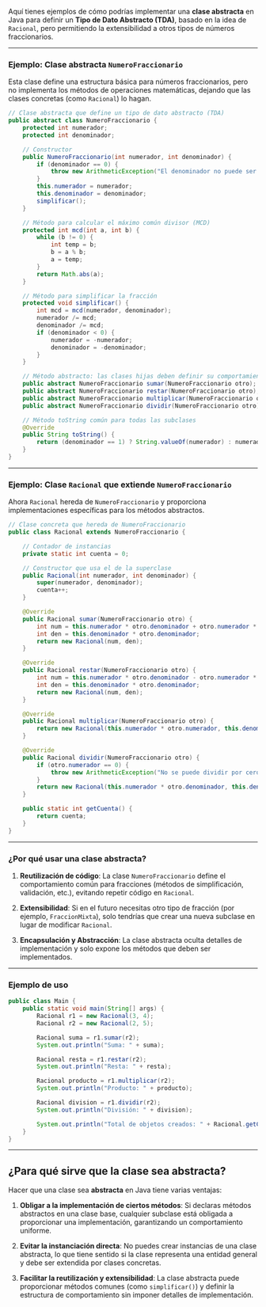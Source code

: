 Aquí tienes ejemplos de cómo podrías implementar una **clase abstracta** en Java para definir un **Tipo de Dato Abstracto (TDA)**, basado en la idea de `Racional`, pero permitiendo la extensibilidad a otros tipos de números fraccionarios.

---

### **Ejemplo: Clase abstracta `NumeroFraccionario`**

Esta clase define una estructura básica para números fraccionarios, pero no implementa los métodos de operaciones matemáticas, dejando que las clases concretas (como `Racional`) lo hagan.

```java
// Clase abstracta que define un tipo de dato abstracto (TDA)
public abstract class NumeroFraccionario {
    protected int numerador;
    protected int denominador;

    // Constructor
    public NumeroFraccionario(int numerador, int denominador) {
        if (denominador == 0) {
            throw new ArithmeticException("El denominador no puede ser cero");
        }
        this.numerador = numerador;
        this.denominador = denominador;
        simplificar();
    }

    // Método para calcular el máximo común divisor (MCD)
    protected int mcd(int a, int b) {
        while (b != 0) {
            int temp = b;
            b = a % b;
            a = temp;
        }
        return Math.abs(a);
    }

    // Método para simplificar la fracción
    protected void simplificar() {
        int mcd = mcd(numerador, denominador);
        numerador /= mcd;
        denominador /= mcd;
        if (denominador < 0) { 
            numerador = -numerador;
            denominador = -denominador;
        }
    }

    // Método abstracto: las clases hijas deben definir su comportamiento
    public abstract NumeroFraccionario sumar(NumeroFraccionario otro);
    public abstract NumeroFraccionario restar(NumeroFraccionario otro);
    public abstract NumeroFraccionario multiplicar(NumeroFraccionario otro);
    public abstract NumeroFraccionario dividir(NumeroFraccionario otro);

    // Método toString común para todas las subclases
    @Override
    public String toString() {
        return (denominador == 1) ? String.valueOf(numerador) : numerador + "/" + denominador;
    }
}
```

---

### **Ejemplo: Clase `Racional` que extiende `NumeroFraccionario`**

Ahora `Racional` hereda de `NumeroFraccionario` y proporciona implementaciones específicas para los métodos abstractos.

```java
// Clase concreta que hereda de NumeroFraccionario
public class Racional extends NumeroFraccionario {

    // Contador de instancias
    private static int cuenta = 0;

    // Constructor que usa el de la superclase
    public Racional(int numerador, int denominador) {
        super(numerador, denominador);
        cuenta++;
    }

    @Override
    public Racional sumar(NumeroFraccionario otro) {
        int num = this.numerador * otro.denominador + otro.numerador * this.denominador;
        int den = this.denominador * otro.denominador;
        return new Racional(num, den);
    }

    @Override
    public Racional restar(NumeroFraccionario otro) {
        int num = this.numerador * otro.denominador - otro.numerador * this.denominador;
        int den = this.denominador * otro.denominador;
        return new Racional(num, den);
    }

    @Override
    public Racional multiplicar(NumeroFraccionario otro) {
        return new Racional(this.numerador * otro.numerador, this.denominador * otro.denominador);
    }

    @Override
    public Racional dividir(NumeroFraccionario otro) {
        if (otro.numerador == 0) {
            throw new ArithmeticException("No se puede dividir por cero");
        }
        return new Racional(this.numerador * otro.denominador, this.denominador * otro.numerador);
    }

    public static int getCuenta() {
        return cuenta;
    }
}
```

---

### **¿Por qué usar una clase abstracta?**

1. **Reutilización de código**: La clase `NumeroFraccionario` define el comportamiento común para fracciones (métodos de simplificación, validación, etc.), evitando repetir código en `Racional`.
    
2. **Extensibilidad**: Si en el futuro necesitas otro tipo de fracción (por ejemplo, `FraccionMixta`), solo tendrías que crear una nueva subclase en lugar de modificar `Racional`.
    
3. **Encapsulación y Abstracción**: La clase abstracta oculta detalles de implementación y solo expone los métodos que deben ser implementados.
    

---

### **Ejemplo de uso**

```java
public class Main {
    public static void main(String[] args) {
        Racional r1 = new Racional(3, 4);
        Racional r2 = new Racional(2, 5);

        Racional suma = r1.sumar(r2);
        System.out.println("Suma: " + suma);

        Racional resta = r1.restar(r2);
        System.out.println("Resta: " + resta);

        Racional producto = r1.multiplicar(r2);
        System.out.println("Producto: " + producto);

        Racional division = r1.dividir(r2);
        System.out.println("División: " + division);

        System.out.println("Total de objetos creados: " + Racional.getCuenta());
    }
}
```

---
## ¿Para qué sirve que la clase sea abstracta?
Hacer que una clase sea **abstracta** en Java tiene varias ventajas:

1. **Obligar a la implementación de ciertos métodos**: Si declaras métodos abstractos en una clase base, cualquier subclase está obligada a proporcionar una implementación, garantizando un comportamiento uniforme.
    
2. **Evitar la instanciación directa**: No puedes crear instancias de una clase abstracta, lo que tiene sentido si la clase representa una entidad general y debe ser extendida por clases concretas.
    
3. **Facilitar la reutilización y extensibilidad**: La clase abstracta puede proporcionar métodos comunes (como `simplificar()`) y definir la estructura de comportamiento sin imponer detalles de implementación.
